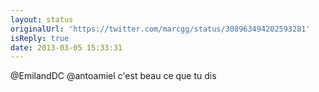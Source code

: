 ```yaml
---
layout: status
originalUrl: 'https://twitter.com/marcgg/status/308963494202593281'
isReply: true
date: 2013-03-05 15:33:31
---
```


@EmilandDC @antoamiel c'est beau ce que tu dis
